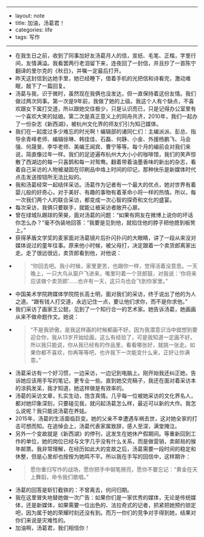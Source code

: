 - --
- layout: note
- title: 加油，汤葛君！
- categories: life
- tags: 写作
- --
- 在我生日之前，收到了同事加好友汤葛月人的信，宣纸、毛笔、正楷，字里行间，友情满溢。我看罢两行老泪留下来，连夜回了一封信，并且抄了一首陈宁翻译的里尔克的《秋日》，并嘱一定最后打开。
- 昨天这封信到达她手里，她已经睡下，借着手机的光把信和诗看完，激动难眠，敲下了一篇回复。
- 汤葛与我，识于微时，虽然现在我俩也没发达，但一直保持着这份友情。我们做过两次同事。第一次是9年前，我做了她的上级。我这个人有个缺点，不喜欢跟女下属打交道，所以跟她交往极少，只是认识而已，只是记得办公室里有一个喜欢大笑的姑娘。第二次是真正意义上的同舟共济，2010年，我们一起办了一份杂志《新西湖》，被杭州文化界的师友们引为知己媒体。
- 我们在一起度过多少难忘的时光啊！编辑部的诸同仁们：主编派派、彭总、指导余青峰老师、编辑徐琳、韩佳佳、石磊、何静、小金、外援杨鹏飞、马会强、何晟旻、李华老师、美编王闻宾、曹宁等等。每个月的编前会对我们来说，简直像过年一样。我们的足迹遍布杭州大大小小的咖啡馆，我们的笑声惊散了西湖边的每一只喜鹊和每一对鸳鸯。翻着带着油墨香味的新出的杂志，看着自己采访的人物被凝固在印刷品中烙上时间的印记，那种快乐是新媒体时代点击发送按钮所无法比拟的。
- 我和汤葛经常一起结伴采访。汤葛作为记者有一个最大的优点，她对世界有着婴儿般的好奇心，对于美好、有趣的事物有着革命小将一样的热情。所以，每一次我们两个人的联合采访，都变成一次心智的探奇和文化的盛宴。
- 每次采访，我俩只要联手，就能让被采访者敞开心扉。
- 曾在绿城队踢球的荣昊，面对汤葛的问题：“如果有网友在微博上说你的坏话你怎么办？”毫不伪装地回答：“我要是见到他，就掐住他的脖子把他摁到板凳上。”
- 获得茅盾文学奖的麦家面对汤葛镜片后扑闪扑闪的大眼睛，讲了一段从来没对媒体说过的童年往事。原来他小时候，被父母打，决定跟着一个卖货郎离家出走。走了很远很远，卖货郎看到他，对他说：
- > “你回去吧。我小时候，家里更苦，也跟你一样，觉得活着没意思。一天晚上，一只大鸟从窗户飞进来，嘴里叼着一个货郎鼓，对我说：’你将来应该做个卖货郎’……也许有一天，这只鸟也会飞到你家里。”
- 中国美术学院跨媒体学院院长高士明，面对我们的采访，终于说出了他的为人之道。“跟有钱人打交道，永远记住一点，要让他们求你，而不是你求他。”
- 我们采访了画家王公懿，见到了一个知行合一的艺术家。她告诉汤葛，她画画从来不做命题作文。她说：
- >“不是我骄傲，是我这样画的时候都画不好。因为我潜意识当中就想到要迎合你，我从13岁开始绘画，这么有经验了，可是我知道一定画不好。所以我只能说，你从我已经有的作品里，看看哪张好，就挑一张走。如果你都不喜欢，你再等等吧，也许我下一次能变什么来，正好让你满意。”
- 汤葛采访有一个好习惯，一边采访，一边记到电脑上。刚开始我还纠正她，告诉她应该用手写的笔记，更专业一些。直到她交完稿子，我还在面对着采访本的涂鸦发呆，我才知道，她这样做是有效率的。
- 汤葛的采访文章，扎实生动，饱含真情。几乎每一位被她采访的文化界名人，都对她印象深刻，只要碰见我，就问起汤葛怎么样，最近可以新的大作。我怎么说呢？我只能说汤葛在养娃。
- 2015年，汤葛的生活面临巨变。她的父亲不幸遭遇车祸去世，这对她全家的打击可想而知。在追悼会上，汤葛代表家属致辞，感人至深，满堂掩泣。
- 另外一个变故就是《新西湖》的停刊，这发生在她休产假期间。等重新回到工作的单位，她的岗位已经与文字几乎没有什么关系，而是做营销，卖邮局的猴年邮票。我非常理解，在经历如此大的变故之后，汤葛需要一段时间的稳定和休整，但是心里却也按按为她鸣不平。所以我在手写的回信中，这样期许：
- >愿你重归写作的战场，愿你把手中钢笔擦亮，愿你不要忘记：“黄金在天上舞蹈，命令我们歌唱。”
- 汤葛的回答是斩钉截铁的：不曾离去，何问归期。
- 我在这里冒失地替她做一次广告：如果你们是一家优秀的媒体，无论是传统媒体，还是新媒体，如果需要一位出色的、法拉奇式的记者，抓紧把她预约锁定吧，因为属于她的荣耀时刻还没有到。而万一你们的竞争对手得到她，结果对你们来说是灾难性的。
- 加油啊，汤葛君，我们相信你！
